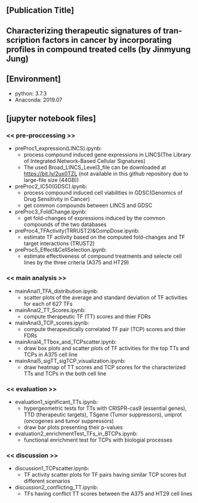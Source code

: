 ## [Publication Title]
## Characterizing therapeutic signatures of tran-scription factors in cancer by incorporating profiles in compound treated cells (by Jinmyung Jung)

## [Environment]
* python: 3.7.3
* Anaconda: 2019.07

## [jupyter notebook files]
### << pre-proccessing >>
* preProc1_expression(LINCS).ipynb:
  * process compound induced gene expressions in LINCS(The Library of Integrated Network-Based Cellular Signatures)
  * The used Broad_LINCS_Level3_file can be downloaded at https://bit.ly/2ux0TZL (not available in this github repository due to large-file size (44GB))
* preProc2_IC50(GDSC).ipynb:
  * process compound induced cell viabilities in GDSC(Genomics of Drug Sensitivity in Cancer)
  * get common compounds between LINCS and GDSC
* preProc3_FoldChange.ipynb:
  * get fold-changes of expressions induced by the common compounds of the two databases
* preProc4_TFActivity(TRRUST2)&CompDose.ipynb:
  * estimate TF activity based on the computed fold-changes and TF target interactions (TRUST2)
* preProc5_Effect&CellSelection.ipynb:
  * estimate effectiveness of compound treatments and selecte cell lines by the three criteria (A375 and HT29)
### << main analysis >>
* mainAnal1_TFA_distribution.ipynb:
  * scatter plots of the average and standard deviation of TF activities for each of 627 TFs
* mainAnal2_TT_Scores.ipynb:
  * compute therapeutic TF (TT) scores and thier FDRs
* mainAnal3_TCP_scores.ipynb:
  * compute therapeutically correlated TF pair (TCP) scores and thier FDRs
* mainAnal4_TTbox_and_TCPscatter.ipynb:
  * draw box plots and scatter plots of TF activities for the top TTs and TCPs in A375 cell line
* mainAnal5_sigTT_sigTCP_visualization.ipynb:
  * draw heatmap of TT scores and TCP scores for the characterized TTs and TCPs in the both cell line
### << evaluation >>
* evaluation1_significant_TTs.ipynb:
  * hypergeometric tests for TTs with CRISPR-cas9 (essential genes), TTD (therapeutic targets), TSgene (Tumor suppressors), uniprot (oncogenes and tumor suppressors)
  * draw bar plots presenting their p-values
* evaluation2_enrichmentTest_TFs_in_BTCPs.ipynb:
  * functional enrichment test for TCPs with biologial processes
### << discussion >>
* discussion1_TCPscatter.ipynb:
  * TF activity scatter plots for TF pairs having similar TCP scores but different scenarios
* discussion2_conflicting_TT.ipynb:
  * TFs having conflict TT scores between the A375 and HT29 cell lines

